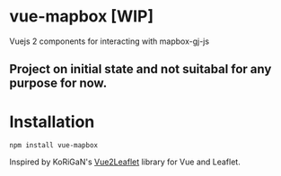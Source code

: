 # vue-mapbox [WIP]
Vuejs 2 components for interacting with mapbox-gj-js
## Project on initial state and not suitabal for any purpose for now.

# Installation

```
npm install vue-mapbox
```
Inspired by KoRiGaN's [Vue2Leaflet](https://github.com/KoRiGaN/Vue2Leaflet) library for Vue and Leaflet.
